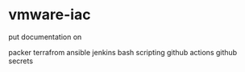 # vmware-iac

put documentation on 

packer 
terrafrom
ansible
jenkins
bash scripting
github actions
github secrets